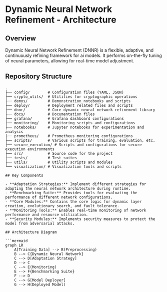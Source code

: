 # Dynamic Neural Network Refinement - Architecture

## Overview
Dynamic Neural Network Refinement (DNNR) is a flexible, adaptive, and continuously refining framework for ai models. It performs on-the-fly tuning of neural parameters, allowing for real-time model adjustment.

## Repository Structure
```
.
├── config/        # Configuration files (YAML, JSON)
├── crypto_utils/  # Utilities for cryptographic operations
├── demos/         # Demonstration notebooks and scripts
├── deploy/        # Deployment related files and scripts
├── dnnr/          # Core dynamic neural network refinement library
├── docs/          # Documentation files
├── grafana/       # Grafana dashboard configurations
├── monitoring/    # Monitoring scripts and configurations
├── notebooks/     # Jupyter notebooks for experimentation and analysis
├── prometheus/    # Prometheus monitoring configurations
├── scripts/       # Various scripts for training, evaluation, etc.
├── secure_execution/ # Scripts and configurations for secure execution environments
├── src/           # Source code for the project
├── tests/         # Test suites
├── utils/         # Utility scripts and modules
└── visualization/ # Visualization tools and scripts

## Key Components

- **Adaptation Strategies:** Implement different strategies for adapting the neural network architecture during runtime.
- **Benchmarking Suite:** Provides tools for evaluating the performance of different network configurations.
- **Core Modules:** Contains the core logic for dynamic layer creation, evolutionary search, and fault tolerance.
- **Monitoring Tools:** Enables real-time monitoring of network performance and resource utilization.
- **Security Modules:** Implements security measures to protect the model from adversarial attacks.

## Architecture Diagram

```mermaid
graph LR
    A[Training Data] --> B(Preprocessing)
    B --> C{Dynamic Neural Network}
    C --> D[Adaptation Strategy]
    D --> C
    C --> E(Monitoring)
    E --> F{Benchmarking Suite}
    F --> D
    C --> G[Model Deployer]
    G --> H(Deployed Model)
```
